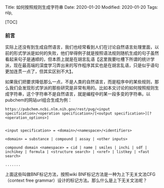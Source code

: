 Title: 如何按照规则生成字符串
Date: 2020-01-20
Modified: 2020-01-20
Tags: nlp,

[TOC]

### 前言

实际上还没有到生成自然语言，我们也经常看到人们在讨论自然语言处理里面，以前的形式学派是如何的失败，他们举得例子就是按照语法规则随机生成的句子虽然看起来句子是通顺的，但本质上就是在胡言乱语【这里我要吐槽下所谓的统计学派，现在最高端的深度学习弄出来的写作程序其实也是在胡言乱语，只是似乎语句更加连贯一点了，但其实区别不大】。

如果我们把要求降低那么一点，不是人类的自然语言，而是程序中的某些规则，那么我们会发现形式学派的那些研究是非常有用的。比如本文讨论的如何按照规则生成字符串，这个字符串不是自然语言，就是编程中的某一段多变的字符串。以pubchem的网站url组合生成为例：

```text
https://pubchem.ncbi.nlm.nih.gov/rest/pug/<input specification>/<operation specification>/[<output specification>][?<operation_options>]


<input specification> = <domain>/<namespace>/<identifiers>

<domain> = substance | compound | assay | <other inputs>

compound domain <namespace> = cid | name | smiles | inchi | sdf | inchikey | formula | <structure search> | <xref> | listkey | <fast search>

.......
```

上面这些叫做BNF标记方法，按照wiki BNF标记方法是一种为上下无关文法CFG（context free grammar）设计的标记方法。那么什么是上下无关文法呢？










